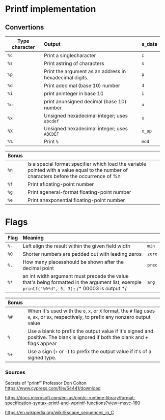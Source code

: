 # Printf implementation


## Convertions

| Type character | Output | s_data |
|-|:-|:-|
| `%c` | Print a singlecharacter | `c` |
| `%s` | Print astring of characters | `s` |
| `%p` | Print the argument as an address in hexadecimal digits. | `p` |
| `%d` | Print adecimal (base 10) number | `d` |
| `%i` | print aninteger in base 10 | `i` |
| `%u` | print anunsigned decimal (base 10) number | `u` |
| `%x` | Unsigned hexadecimal integer; uses `abcdef` | `x` |
| `%X` | Unsigned hexadecimal integer; uses `ABCDEF` | `x_up` |
| `%%` | Print `%` | `mod` |

| **Bonus** |  | |
|-|:-|:-|
| `%n` | Is a special format specifier which load the variable pointed with a value equal to the number of characters before the occurrence of %n| |
| `%f` | Print afloating-point number | |
| `%g` | Print ageneral-format floating-point number | |
| `%e` | Print anexponential floating-point number | |

# Flags

| Flag | Meaning |  |
|-|:-|:-|
| `%-` | Left align the result within the given field width | `min` |
| `%0` | Shorter numbers are padded out with leading zeros | `zero` |
| `%.` | How many placesshould be shown after the decimal point | `prec` |
| `%*` | an int width argument must precede the value that's being formatted in the argument list, exemple `printf("%0*d", 5, 3);` /* 00003 is output */ | `arg` |

| **Bonus** |  |
| ------------- |:-------------|
| `%#` | When it's used with the `o`, `x`, or `X` format, the `#` flag uses `0`, `0x`, or `0X`, respectively, to prefix any nonzero output value |
| `% ` | Use a blank to prefix the output value if it's signed and positive. The blank is ignored if both the blank and + flags appear |
| `%+` | Use a sign (`+` or `-`) to prefix the output value if it's of a signed type. |

### Sources

Secrets of “printf” Professor Don Colton
  https://www.cypress.com/file/54441/download

https://docs.microsoft.com/en-us/cpp/c-runtime-library/format-specification-syntax-printf-and-wprintf-functions?view=msvc-160

https://en.wikipedia.org/wiki/Escape_sequences_in_C
